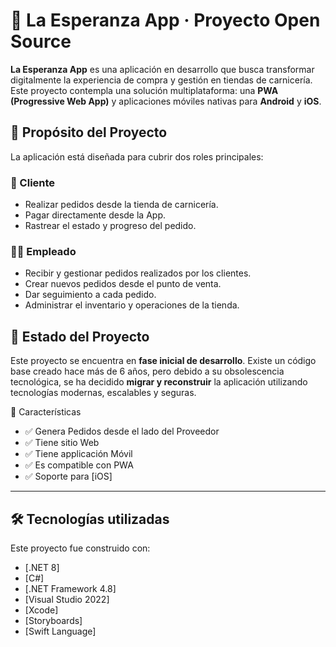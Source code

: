 # 🥩 La Esperanza App · Proyecto Open Source

**La Esperanza App** es una aplicación en desarrollo que busca transformar digitalmente la experiencia de compra y gestión en tiendas de carnicería. Este proyecto contempla una solución multiplataforma: una **PWA (Progressive Web App)** y aplicaciones móviles nativas para **Android** y **iOS**.

## 🚀 Propósito del Proyecto

La aplicación está diseñada para cubrir dos roles principales:

### 👤 Cliente
- Realizar pedidos desde la tienda de carnicería.
- Pagar directamente desde la App.
- Rastrear el estado y progreso del pedido.

### 👨‍🔧 Empleado
- Recibir y gestionar pedidos realizados por los clientes.
- Crear nuevos pedidos desde el punto de venta.
- Dar seguimiento a cada pedido.
- Administrar el inventario y operaciones de la tienda.

## 🧱 Estado del Proyecto

Este proyecto se encuentra en **fase inicial de desarrollo**. Existe un código base creado hace más de 6 años, pero debido a su obsolescencia tecnológica, se ha decidido **migrar y reconstruir** la aplicación utilizando tecnologías modernas, escalables y seguras.

🚀 Características

- ✅ Genera Pedidos desde el lado del Proveedor
- ✅ Tiene sitio Web
- ✅ Tiene applicación Móvil
- ✅ Es compatible con PWA
- ✅ Soporte para [iOS]

---

## 🛠️ Tecnologías utilizadas

Este proyecto fue construido con:

- [.NET 8]
- [C#]
- [.NET Framework 4.8]
- [Visual Studio 2022]
- [Xcode]
- [Storyboards]
- [Swift Language]
